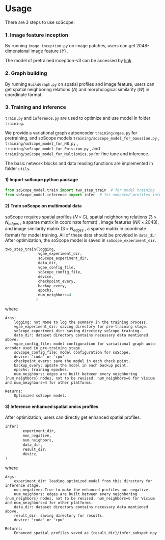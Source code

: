 # Usage

There are 3 steps to use soScope:

### 1. Image feature inception

By running `image_inception.py` on image patches,  users can get 2048-dimensional image feature  ($Y$) .

The model of pretrained inception-v3 can be accessed by [link](https://www.dropbox.com/scl/fo/igdq4lf0kzlnt5z3ddugs/h?rlkey=kxdkb7q4pisgo2lsn0s5p1qyh&dl=0).

### 2. Graph building

By running `BuildGraph.py` on spatial profiles and image feature,  users can get spatial neighboring relations ($A$) and morphological similarity ($W$) in coordinate format.

### 3. Training and inference

`train.py` and `inference.py` are used to optimize and use model in folder `training`.

We provide a variational graph autoencoder `training/vgae.py` for pretraining, and soScope models `training/soScope_model_for_Gaussian.py` , `training/soScope_model_for_NB.py` , `training/soScope_model_for_Poission.py` , and `training/soScope_model_for_Multiomics.py` for fine tune and inference. 

The basic network blocks and data reading functions are implemented in folder `utils`.

#### 1) Import soScope python package



```python
from soScope_model.train import two_step_train  # for model training
from soScope_model.inference import infer  # for enhanced profiles inference
```

#### 2) Train soScope on multimodal data

soScope requires spatial profiles ($N\times G$),  spatial neighboring relations ($3\times N_{edges}$ , a sparse matrix in coordinate format) ,  image features ($NK\times 2048$), and image similarity matrix ($3\times N_{edges}$ , a sparse matrix in coordinate format) for model training. All of these data should be provided in  `data_dir`. After optimization, the soScope model is saved in `soScope_experiment_dir`.

```python
two_step_train(logging,
               vgae_experiment_dir,
               soScope_experiment_dir,
               data_dir,
               vgae_config_file,
               soScope_config_file,
               device,
               checkpoint_every,
               backup_every,
               epochs,
               num_neighbors=4
              )
```
where 

```
Args:
    logging: not None to log the summary in the training process.
    vgae_experiment_dir: saving directory for pre-training stage.
    soScope_experiment_dir: saving directory soScope training.
    data_dir: dataset directory contains necessary data mentioned above.
    vgae_config_file: model configuration for variational graph auto-encoder used in pre-training stage.
    soScope_config_file: model configuration for soScope.
    device: 'cuda' or 'cpu'
    checkpoint_every: save the model in each check point.
    backup_every: update the model in each backup point.
    epochs: training epoches.
    num_neighbors: edges are built between every neighboring {num_neighbors} nodes, not to be revised. num_neighbors=6 for Visium and num_neighbors=4 for other platforms.

Returns:
	Optimized soScope model.

```

#### 3) Inference enhanced spatial omics profiles

After optimization, users can directly get enhanced spatial profiles. 

```python
infer(
        experiment_dir,
        non_negative,
        num_neighbors,
        data_dir,
        result_dir,
        device,
)
```

where

```
Args:
    experiment_dir: loading optimized model from this directory for inference stage.
    non_negative: True to make the enhanced profiles not negative.
    num_neighbors: edges are built between every neighboring {num_neighbors} nodes, not to be revised. num_neighbors=6 for Visium and num_neighbors=4 for other platforms.
    data_dir: dataset directory contains necessary data mentioned above.
    result_dir: saving directory for results.
    device: 'cuda' or 'cpu'

Returns:
	Enhanced spatial profiles saved as {result_dir}/infer_subspot.npy
```
